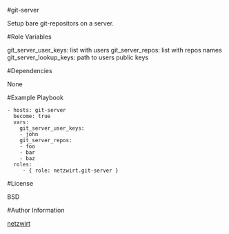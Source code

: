 #git-server

Setup bare git-repositors on a server. 

#Role Variables

git_server_user_keys: list with users
git_server_repos: list with repos names
git_server_lookup_keys: path to users public keys

#Dependencies

None

#Example Playbook


    - hosts: git-server
      become: true
      vars:
		git_server_user_keys:
		- john
		git_server_repos:
		- foo
		- bar
		- baz
      roles:
         - { role: netzwirt.git-server }


#License

BSD

#Author Information

[netzwirt](https://github.com/netzwirt)

